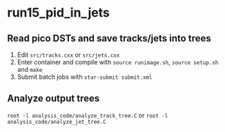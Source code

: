 # run15_pid_in_jets

## Read pico DSTs and save tracks/jets into trees
1. Edit `src/tracks.cxx` or `src/jets.cxx`
2. Enter container and compile with `source runimage.sh`, `source setup.sh` and `make`
3. Submit batch jobs with `star-submit submit.xml`

## Analyze output trees
`root -l analysis_code/analyze_track_tree.C` or `root -l analysis_code/analyze_jet_tree.C`
